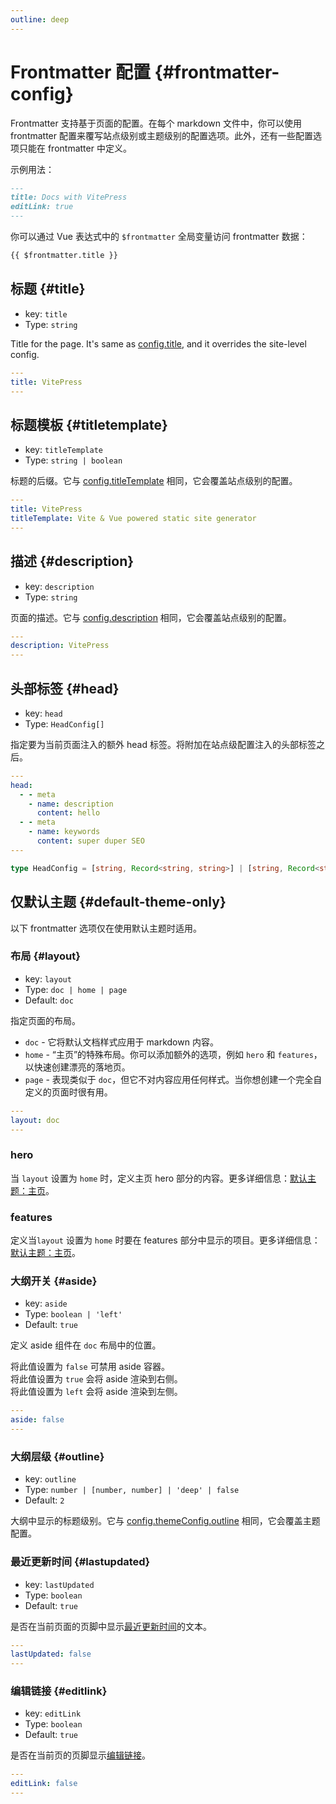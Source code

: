 ```yaml
---
outline: deep
---
```


# Frontmatter 配置 {#frontmatter-config}

Frontmatter 支持基于页面的配置。在每个 markdown 文件中，你可以使用 frontmatter 配置来覆写站点级别或主题级别的配置选项。此外，还有一些配置选项只能在 frontmatter 中定义。

示例用法：

```md
---
title: Docs with VitePress
editLink: true
---
```

你可以通过 Vue 表达式中的 `$frontmatter` 全局变量访问 frontmatter 数据：

```md
{{ $frontmatter.title }}
```

## 标题 {#title}

- key: `title`
- Type: `string`

Title for the page. It's same as [config.title](./site-config#title), and it overrides the site-level config.

```yaml
---
title: VitePress
---
```

## 标题模板 {#titletemplate}

- key: `titleTemplate`
- Type: `string | boolean`

标题的后缀。它与 [config.titleTemplate](./site-config#titletemplate) 相同，它会覆盖站点级别的配置。

```yaml
---
title: VitePress
titleTemplate: Vite & Vue powered static site generator
---
```

## 描述 {#description}

- key: `description`
- Type: `string`

页面的描述。它与 [config.description](./site-config#description) 相同，它会覆盖站点级别的配置。

```yaml
---
description: VitePress
---
```

## 头部标签 {#head}

- key: `head`
- Type: `HeadConfig[]`

指定要为当前页面注入的额外 head 标签。将附加在站点级配置注入的头部标签之后。

```yaml
---
head:
  - - meta
    - name: description
      content: hello
  - - meta
    - name: keywords
      content: super duper SEO
---
```

```ts
type HeadConfig = [string, Record<string, string>] | [string, Record<string, string>, string]
```

## 仅默认主题 {#default-theme-only}

以下 frontmatter 选项仅在使用默认主题时适用。

### 布局 <Badge type="info" text="default theme only" /> {#layout}

- key: `layout`
- Type: `doc | home | page`
- Default: `doc`

指定页面的布局。

- `doc` - 它将默认文档样式应用于 markdown 内容。
- `home` - “主页”的特殊布局。你可以添加额外的选项，例如 `hero` 和 `features`，以快速创建漂亮的落地页。
- `page` - 表现类似于 `doc`，但它不对内容应用任何样式。当你想创建一个完全自定义的页面时很有用。

```yaml
---
layout: doc
---
```

### hero <Badge type="info" text="default theme only" /> <Badge type="info" text="Home page only" />

当 `layout` 设置为 `home` 时，定义主页 hero 部分的内容。更多详细信息：[默认主题：主页](./default-theme-home-page)。

### features <Badge type="info" text="default theme only" /> <Badge type="info" text="Home page only" />

定义当`layout` 设置为 `home` 时要在 features 部分中显示的项目。更多详细信息：[默认主题：主页](./default-theme-home-page)。

### 大纲开关 <Badge type="info" text="default theme only" /> {#aside}

- key: `aside`
- Type: `boolean | 'left'`
- Default: `true`

定义 aside 组件在 `doc` 布局中的位置。

将此值设置为 `false` 可禁用 aside 容器。\
将此值设置为 `true` 会将 aside 渲染到右侧。\
将此值设置为 `left` 会将 aside 渲染到左侧。

```yaml
---
aside: false
---
```

### 大纲层级 <Badge type="info" text="default theme only" /> {#outline}

- key: `outline`
- Type: `number | [number, number] | 'deep' | false`
- Default: `2`

大纲中显示的标题级别。它与 [config.themeConfig.outline](./default-theme-config#outline) 相同，它会覆盖主题配置。

### 最近更新时间 <Badge type="info" text="default theme only" /> {#lastupdated}

- key: `lastUpdated`
- Type: `boolean`
- Default: `true`

是否在当前页面的页脚中显示[最近更新时间](./default-theme-last-updated)的文本。

```yaml
---
lastUpdated: false
---
```

### 编辑链接 <Badge type="info" text="default theme only" /> {#editlink}

- key: `editLink`
- Type: `boolean`
- Default: `true`

是否在当前页的页脚显示[编辑链接](./default-theme-edit-link)。

```yaml
---
editLink: false
---
```
